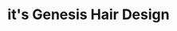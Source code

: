---
title: "it's Genesis Hair Design"
url: /oakleigh-south/its-genesis-hair-design/
shop: hairdresser
---